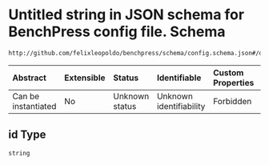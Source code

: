 # Untitled string in JSON schema for BenchPress config file. Schema

```txt
http://github.com/felixleopoldo/benchpress/schema/config.schema.json#/definitions/mcmc_heatmaps/items/properties/id
```



| Abstract            | Extensible | Status         | Identifiable            | Custom Properties | Additional Properties | Access Restrictions | Defined In                                                                    |
| :------------------ | :--------- | :------------- | :---------------------- | :---------------- | :-------------------- | :------------------ | :---------------------------------------------------------------------------- |
| Can be instantiated | No         | Unknown status | Unknown identifiability | Forbidden         | Allowed               | none                | [config.schema.json*](../../../out/config.schema.json "open original schema") |

## id Type

`string`
